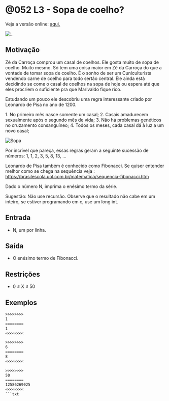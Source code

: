 # @052 L3 - Sopa de coelho?

Veja a versão online: [aqui.](https://github.com/qxcodefup/arcade/blob/master/base/052/Readme.md)

![_](https://raw.githubusercontent.com/qxcodefup/arcade/master/base/052/cover.jpg)

## Motivação

Zé da Carroça comprou um casal de coelhos. Ele gosta muito de sopa de coelho. Muito mesmo. Só tem uma coisa maior em Zé da Carroça do que a vontade de tomar sopa de coelho. É o sonho de ser um Cuniculturista vendendo carne de coelho para todo sertão central. Ele ainda está decidindo se come o casal de coelhos na sopa de hoje ou espera até que eles procriem o suficiente pra que Marivaldo fique rico.

Estudando um pouco ele descobriu uma regra interessante criado por Leonardo de Pisa no ano de 1200.

1\. No primeiro mês nasce somente um casal;
2\. Casais amadurecem sexualmente após o segundo mês de vida;
3\. Não há problemas genéticos no cruzamento consanguíneo;
4\. Todos os meses, cada casal dá à luz a um novo casal;

![Sopa](https://raw.githubusercontent.com/qxcodefup/arcade/master/base/052/sopa.jpg)

Por incrível que pareça, essas regras geram a seguinte sucessão de números: 1, 1, 2, 3, 5, 8, 13, ...

Leonardo de Pisa também é conhecido como Fibonacci. Se quiser entender melhor como se chega na sequência veja : https://brasilescola.uol.com.br/matematica/sequencia-fibonacci.htm

Dado o número N, imprima o enésimo termo da série.

Sugestão: Não use recursão. Observe que o resultado não cabe em um inteiro, se estiver programando em c, use um long int.

## Entrada

- N, um por linha.

## Saída

- O enésimo termo de Fibonacci.

## Restrições

* 0 ≤ X ≤ 50

## Exemplos

```txt
>>>>>>>>
1
========
1
<<<<<<<<

>>>>>>>>
6
========
8
<<<<<<<<

>>>>>>>>
50
========
12586269025
<<<<<<<<
```txt
